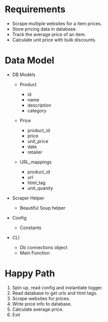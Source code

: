 # Requirements

* Scrape multiple websites for a item prices. 
* Store pricing data in database.
* Track the average price of an item.
* Calculate unit price with bulk discounts.  


# Data Model

* DB Models
    * Product
        * id
        * name
        * description
        * category
    
    * Price
        * product_id
        * price
        * unit_price
        * date
        * retailer
     
    * URL_mappings
        * product_id
        * url
        * html_tag
        * unit_quanity
         
    
* Scraper Helper
    * Beautiful Soup helper
    
* Config
    * Constants

* CLI
    * Db connections object
    * Main Function
    

# Happy Path
 1. Spin up, read config and instantiate logger.
 2. Read database to get urls and html tags.
 3. Scrape websites for prices.
 4. Write price info to database.
 5. Calculate average price.
 6. Exit

